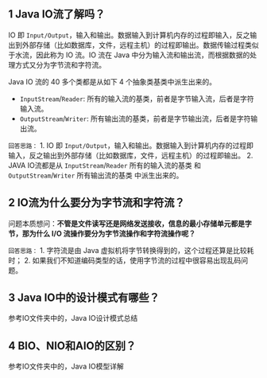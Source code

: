 ## 1 Java IO流了解吗？

IO 即 `Input/Output`，输入和输出。数据输入到计算机内存的过程即输入，反之输出到外部存储（比如数据库，文件，远程主机）的过程即输出。数据传输过程类似于水流，因此称为 IO 流。IO 流在 Java 中分为输入流和输出流，而根据数据的处理方式又分为字节流和字符流。

Java IO 流的 40 多个类都是从如下 4 个抽象类基类中派生出来的。

- `InputStream`/`Reader`: 所有的输入流的基类，前者是字节输入流，后者是字符输入流。
- `OutputStream`/`Writer`: 所有输出流的基类，前者是字节输出流，后者是字符输出流。

`回答思路：`
	1. IO 即 `Input/Output`，输入和输出。数据输入到计算机内存的过程即输入，反之输出到外部存储（比如数据库，文件，远程主机）的过程即输出。
	2. JAVA IO流都是从 `InputStream`/`Reader` 所有的输入流的基类 和 `OutputStream`/`Writer` 所有输出流的基类 中派生出来的。
## 2 IO流为什么要分为字节流和字符流？

问题本质想问：**不管是文件读写还是网络发送接收，信息的最小存储单元都是字节，那为什么 I/O 流操作要分为字节流操作和字符流操作呢？**

`回答思路：`
	1. 字符流是由 Java 虚拟机将字节转换得到的，这个过程还算是比较耗时；
	2. 如果我们不知道编码类型的话，使用字节流的过程中很容易出现乱码问题。

## 3 Java IO中的设计模式有哪些？

参考IO文件夹中的，Java IO设计模式总结
## 4 BIO、NIO和AIO的区别？

参考IO文件夹中的，Java IO模型详解
